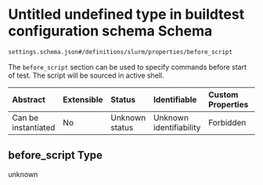 # Untitled undefined type in buildtest configuration schema Schema

```txt
settings.schema.json#/definitions/slurm/properties/before_script
```

The `before_script` section can be used to specify commands before start of test. The script will be sourced in active shell.

| Abstract            | Extensible | Status         | Identifiable            | Custom Properties | Additional Properties | Access Restrictions | Defined In                                                                   |
| :------------------ | :--------- | :------------- | :---------------------- | :---------------- | :-------------------- | :------------------ | :--------------------------------------------------------------------------- |
| Can be instantiated | No         | Unknown status | Unknown identifiability | Forbidden         | Allowed               | none                | [settings.schema.json\*](../out/settings.schema.json "open original schema") |

## before\_script Type

unknown
